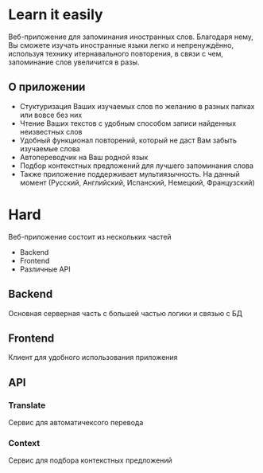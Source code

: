 # Learn it easily
Веб-приложение для запоминания иностранных слов. Благодаря нему, Вы сможете изучать иностранные языки легко и непренуждённо, используя технику итернавального повторения, в связи с чем, запоминание слов увеличится в разы.

## О приложении
- Стуктуризация Ваших изучаемых слов по желанию в разных папках или вовсе без них
- Чтение Ваших текстов с удобным способом записи найденных неизвестных слов
- Удобный функционал повторений, который не даст Вам забыть изучаемые слова
- Автопереводчик на Ваш родной язык
- Подбор контекстных предложений для лучшего запоминания слова
- Также приложение поддерживает мультиязычность. На данный момент (Русский, Английский, Испанский, Немецкий, Французский)

# Hard
Веб-приложение состоит из нескольких частей
- Backend
- Frontend
- Различные API

## Backend
Основная серверная часть с большей частью логики и связью с БД

## Frontend 
Клиент для удобного использования приложения

## API

### Translate
Сервис для автоматичексого перевода

### Context
Сервис для подбора контекстных предложений
